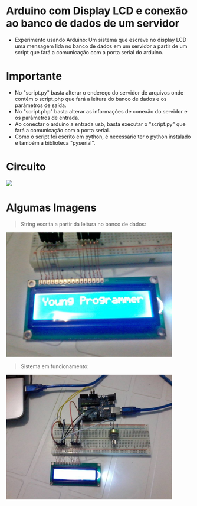 # Arduino com Display LCD e conexão ao banco de dados de um servidor
* Experimento usando Arduino: Um sistema que escreve no display LCD uma mensagem lida no banco de dados em um servidor
a partir de um script que fará a comunicação com a porta serial do arduino.

# Importante

* No "script.py" basta alterar o endereço do servidor de arquivos onde contém o script.php que fará a 
leitura do banco de dados e os parâmetros de saída.
* No "script.php" basta alterar as informações de conexão do servidor e os parâmetros de entrada.
* Ao conectar o arduino a entrada usb, basta executar o "script.py" que fará a comunicação com a porta serial.
* Como o script foi escrito em python, é necessário ter o python instalado e também a biblioteca "pyserial".

# Circuito

<img src="https://github.com/lucasmlima08/DisplayLCD_ServidorBD/blob/master/circuit.jpg" width="500" />

# Algumas Imagens

> String escrita a partir da leitura no banco de dados:

<img src="https://github.com/lucasmlima08/Arduino-StringServidor-DisplayLCD/blob/master/img_1.jpg" width="450" />

> Sistema em funcionamento:

<img src="https://github.com/lucasmlima08/Arduino-StringServidor-DisplayLCD/blob/master/img_2.jpg" width="450" />
